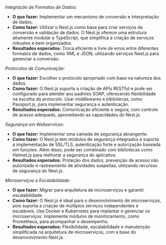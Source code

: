 
*Integração de Formatos de Dados:*

- **O que fazer:** Implementar um mecanismo de conversão e interpretação de dados.
- **Como fazer:** Utilizar o Nest.js como base para criar serviços de conversão e validação de dados. O Nest.js oferece uma estrutura altamente modular e TypeScript, que simplifica a criação de serviços robustos e bem organizados.
- **Resultados esperados:** Troca eficiente e livre de erros entre diferentes formatos de dados, como XML e JSON, utilizando serviços Nest.js para gerenciar a conversão.

*Protocolos de Comunicação:*

- **O que fazer:** Escolher o protocolo apropriado com base na natureza dos dados.
- **Como fazer:** O Nest.js suporta a criação de APIs RESTful e pode ser configurado para atender aos padrões SOAP, oferecendo flexibilidade na escolha do protocolo. Usar middlewares e bibliotecas, como Passport.js, para implementar segurança e autenticação.
- **Resultados esperados:** Comunicação eficiente e segura, com controle de acesso adequado, aproveitando as capacidades do Nest.js.

*Segurança em Webservices:*

- **O que fazer:** Implementar uma camada de segurança abrangente.
- **Como fazer:** O Nest.js tem módulos de segurança integrados e suporta a implementação de SSL/TLS, autenticação forte e autorização baseada em funções. Além disso, pode ser combinado com bibliotecas como Helmet.js para melhorar a segurança do aplicativo.
- **Resultados esperados:** Proteção dos dados, prevenção de acesso não autorizado e rastreamento de atividades suspeitas, utilizando recursos de segurança do Nest.js.

*Microserviços e Escalabilidade:*

- **O que fazer:** Migrar para arquitetura de microserviços e garantir escalabilidade.
- **Como fazer:** O Nest.js é ideal para o desenvolvimento de microserviços, pois suporta a criação de múltiplos serviços independentes e escaláveis. Use Docker e Kubernetes para implantar e gerenciar os microserviços. Implemente módulos de monitoramento, como Prometheus, para acompanhar o desempenho.
- **Resultados esperados:** Flexibilidade, escalabilidade e manutenção simplificada na arquitetura de microserviços, com a base do desenvolvimento Nest.js.
